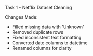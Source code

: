 Task 1 - Netflix Dataset Cleaning

 Changes Made:
- Filled missing data with 'Unknown'
- Removed duplicate rows
- Fixed inconsistent text formatting
- Converted date columns to datetime
- Renamed columns for clarity
